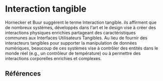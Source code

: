 # Interaction tangible

Hornecker et Buur suggèrent le terme Interaction tangible. ils affirment que de nombreux systèmes, développés dans l'art et le design vise à créer des interactions physiques enrichies partageant des caractéristiques communes aux Interfaces Utilisateurs Tangibles. Au lieu de fournir des interacteurs tangibles pour supporter la manipulation de données numériques, beaucoup de ces systèmes vise à contrôler des entités dans le monde réel (e.g., un contrôleur de température) ou à permettre des interactions corporelles enrichies et complexes.

## Références